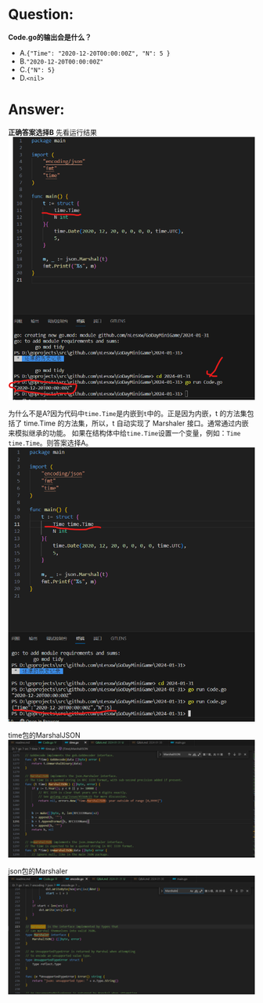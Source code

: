 # Question:
**Code.go的输出会是什么？**
- A.`{"Time": "2020-12-20T00:00:00Z", "N": 5 }`
- B.`"2020-12-20T00:00:00Z"`
- C.`{"N": 5}`
- D.`<nil>`



# Answer:
**正确答案选择B**
先看运行结果
![运行结果1](./1.png)

为什么不是A?因为代码中`time.Time`是内嵌到`t`中的。正是因为内嵌，t 的方法集包括了 time.Time 的方法集，所以，t 自动实现了 Marshaler 接口。通常通过内嵌来模拟继承的功能。
如果在结构体中给`time.Time`设置一个变量，例如：`Time time.Time`。则答案选择A。
![运行结果2](./2.png)

time包的MarshalJSON
![MashalJSON](./3.png)

json包的Marshaler
![Marshaler](./4.png)